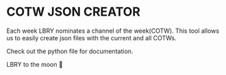 # COTW JSON CREATOR

Each week LBRY nominates a channel of the week(COTW). This tool allows us to easily create json files with the current and all COTWs.

Check out the python file for documentation.

LBRY to the moon 🚀
